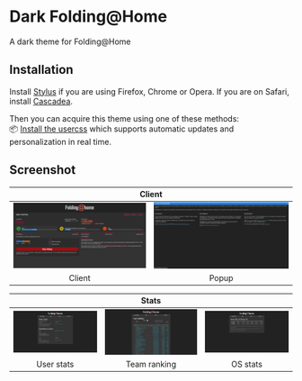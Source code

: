 # Dark Folding@Home
A dark theme for Folding@Home

## Installation
Install [Stylus](https://add0n.com/stylus.html) if you are using Firefox, Chrome or Opera.
If you are on Safari, install [Cascadea](https://cascadea.app/).<br/>

Then you can acquire this theme using one of these methods:<br/>
📦 [Install the usercss](https://raw.githubusercontent.com/CustomStyles/Dark-FoldingAtHome/master/style.user.css) which supports automatic updates and personalization in real time.<br/>

## Screenshot
<table style="width: 100%; text-align: center; table-layout: fixed;">
    <thead>
        <tr><th colspan=2>Client</th></tr>
    </thead>
    <tbody>
        <tr>
            <td><img alt="Client" src="images/client.png" /></td>
            <td><img alt="Popup" src="images/client-popup.png" /></td>
        </tr>
        <tr>
            <td>Client</td>
            <td>Popup</td>
        </tr>
    </tbody>
</table>

<table style="width: 100%; text-align: center; table-layout: fixed;">
    <thead>
        <tr><th colspan=3>Stats</th></tr>
    </thead>
    <tbody>
        <tr>
            <td><img alt="User" src="images/stats-user.png" /></td>
            <td><img alt="Teams" src="images/stats-teams.png" /></td>
            <td><img alt="Teams" src="images/stats-os.png" /></td>
        </tr>
        <tr>
            <td>User stats</td>
            <td>Team ranking</td>
            <td>OS stats</td>
        </tr>
    </tbody>
</table>